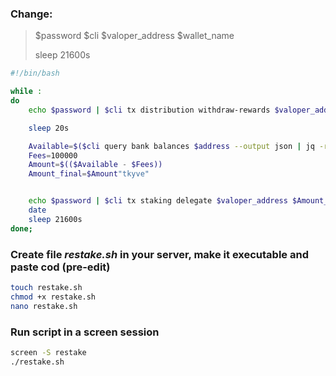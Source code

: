 ### Change:
> $password  $cli  $valoper_address  $wallet_name 
>
> sleep 21600s

```bash
#!/bin/bash

while :
do
	echo $password | $cli tx distribution withdraw-rewards $valoper_address --from $wallet_name --commission --chain-id=kyve-beta --gas-prices 1tkyve -y

	sleep 20s

	Available=$($cli query bank balances $address --output json | jq -r '.balances | map(select(.denom == "tkyve")) | .[].amount' | tr -cd [:digit:])
	Fees=100000
	Amount=$(($Available - $Fees))
	Amount_final=$Amount"tkyve"


	echo $password | $cli tx staking delegate $valoper_address $Amount_final --from $wallet_name --chain-id=kyve-beta --gas-prices 1tkyve -y
	date
	sleep 21600s
done;
```
### Create file *restake.sh* in your server, make it executable and paste cod (pre-edit)
```bash
touch restake.sh
chmod +x restake.sh
nano restake.sh
```
### Run script in a screen session
```bash
screen -S restake
./restake.sh
```

